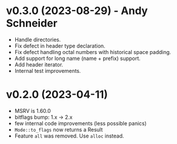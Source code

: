 # v0.3.0 (2023-08-29) - Andy Schneider
- Handle directories.
- Fix defect in header type declaration.
- Fix defect handling octal numbers with historical space padding.
- Add support for long name (name + prefix) support.
- Add header iterator.
- Internal test improvements.

# v0.2.0 (2023-04-11)
- MSRV is 1.60.0
- bitflags bump: 1.x -> 2.x
- few internal code improvements (less possible panics)
- `Mode::to_flags` now returns a Result
- Feature `all` was removed. Use `alloc` instead.
